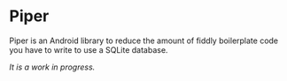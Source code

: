# Piper

Piper is an Android library to reduce the amount of fiddly boilerplate code you have to write to
use a SQLite database.

*It is a work in progress.*